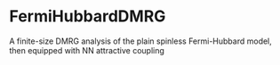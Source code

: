 # FermiHubbardDMRG
A finite-size DMRG analysis of the plain spinless Fermi-Hubbard model, then equipped with NN attractive coupling
